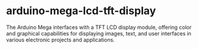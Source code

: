# arduino-mega-lcd-tft-display
The Arduino Mega interfaces with a TFT LCD display module, offering color and graphical capabilities for displaying images, text, and user interfaces in various electronic projects and applications.
